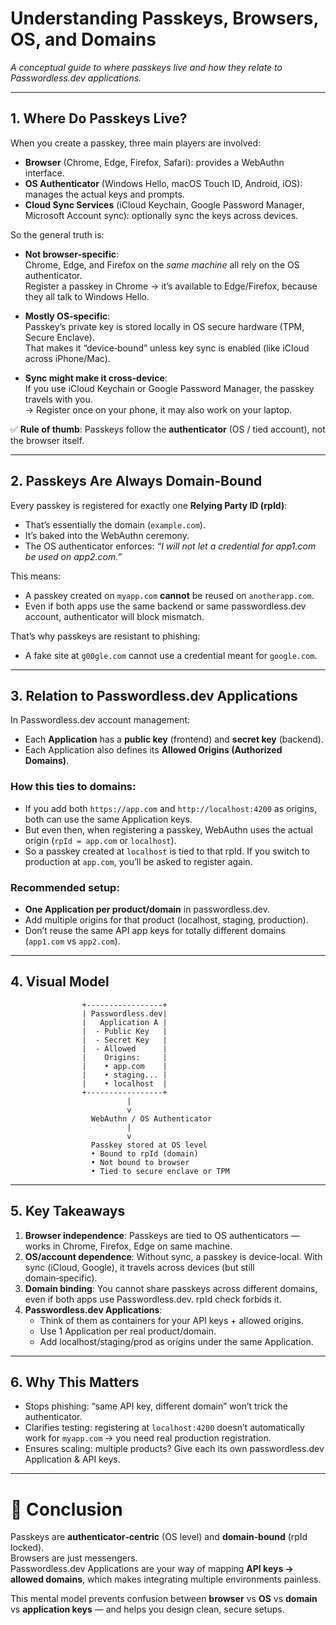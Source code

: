 # Understanding Passkeys, Browsers, OS, and Domains  
*A conceptual guide to where passkeys live and how they relate to Passwordless.dev applications.*

---

## 1. Where Do Passkeys Live?

When you create a passkey, three main players are involved:
- **Browser** (Chrome, Edge, Firefox, Safari): provides a WebAuthn interface.  
- **OS Authenticator** (Windows Hello, macOS Touch ID, Android, iOS): manages the actual keys and prompts.  
- **Cloud Sync Services** (iCloud Keychain, Google Password Manager, Microsoft Account sync): optionally sync the keys across devices.

So the general truth is:

- **Not browser‑specific**:  
  Chrome, Edge, and Firefox on the *same machine* all rely on the OS authenticator.  
  Register a passkey in Chrome → it’s available to Edge/Firefox, because they all talk to Windows Hello.

- **Mostly OS‑specific**:  
  Passkey’s private key is stored locally in OS secure hardware (TPM, Secure Enclave).  
  That makes it “device‑bound” unless key sync is enabled (like iCloud across iPhone/Mac).

- **Sync might make it cross‑device**:  
  If you use iCloud Keychain or Google Password Manager, the passkey travels with you.  
  → Register once on your phone, it may also work on your laptop.

✅ **Rule of thumb**: Passkeys follow the **authenticator** (OS / tied account), not the browser itself.

---

## 2. Passkeys Are Always Domain‑Bound

Every passkey is registered for exactly one **Relying Party ID (rpId)**:  
- That’s essentially the domain (`example.com`).  
- It’s baked into the WebAuthn ceremony.  
- The OS authenticator enforces: *“I will not let a credential for app1.com be used on app2.com.”*

This means:
- A passkey created on `myapp.com` **cannot** be reused on `anotherapp.com`.  
- Even if both apps use the same backend or same passwordless.dev account, authenticator will block mismatch.

That’s why passkeys are resistant to phishing:  
- A fake site at `g00gle.com` cannot use a credential meant for `google.com`.

---

## 3. Relation to Passwordless.dev Applications

In Passwordless.dev account management:
- Each **Application** has a **public key** (frontend) and **secret key** (backend).  
- Each Application also defines its **Allowed Origins (Authorized Domains)**.

### How this ties to domains:
- If you add both `https://app.com` and `http://localhost:4200` as origins, both can use the same Application keys.  
- But even then, when registering a passkey, WebAuthn uses the actual origin (`rpId = app.com` or `localhost`).  
- So a passkey created at `localhost` is tied to that rpId. If you switch to production at `app.com`, you’ll be asked to register again.

### Recommended setup:
- **One Application per product/domain** in passwordless.dev.  
- Add multiple origins for that product (localhost, staging, production).  
- Don’t reuse the same API app keys for totally different domains (`app1.com` vs `app2.com`).

---

## 4. Visual Model

```
                +-----------------+
                | Passwordless.dev|
                |   Application A |
                |  - Public Key   |
                |  - Secret Key   |
                |  - Allowed      |
                |    Origins:     |
                |    • app.com    |
                |    • staging... |
                |    • localhost  |
                +-----------------+
                          |
                          v
                  WebAuthn / OS Authenticator
                          |
                          v
                  Passkey stored at OS level
                  • Bound to rpId (domain)
                  • Not bound to browser
                  • Tied to secure enclave or TPM
```

---

## 5. Key Takeaways

1. **Browser independence**: Passkeys are tied to OS authenticators — works in Chrome, Firefox, Edge on same machine.  
2. **OS/account dependence**: Without sync, a passkey is device‑local. With sync (iCloud, Google), it travels across devices (but still domain‑specific).  
3. **Domain binding**: You cannot share passkeys across different domains, even if both apps use Passwordless.dev. rpId check forbids it.  
4. **Passwordless.dev Applications**:  
   - Think of them as containers for your API keys + allowed origins.  
   - Use 1 Application per real product/domain.  
   - Add localhost/staging/prod as origins under the same Application.

---

## 6. Why This Matters

- Stops phishing: “same API key, different domain” won’t trick the authenticator.  
- Clarifies testing: registering at `localhost:4200` doesn’t automatically work for `myapp.com` → you need real production registration.  
- Ensures scaling: multiple products? Give each its own passwordless.dev Application & API keys.

---

# 🎉 Conclusion

Passkeys are **authenticator‑centric** (OS level) and **domain‑bound** (rpId locked).  
Browsers are just messengers.  
Passwordless.dev Applications are your way of mapping **API keys → allowed domains**, which makes integrating multiple environments painless.

This mental model prevents confusion between **browser** vs **OS** vs **domain** vs **application keys** — and helps you design clean, secure setups.
